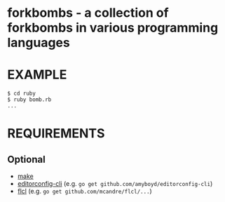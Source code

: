 # forkbombs - a collection of forkbombs in various programming languages

# EXAMPLE

```
$ cd ruby
$ ruby bomb.rb
...
```

# REQUIREMENTS

## Optional

* [make](https://www.gnu.org/software/make/)
* [editorconfig-cli](https://github.com/amyboyd/editorconfig-cli) (e.g. `go get github.com/amyboyd/editorconfig-cli`)
* [flcl](https://github.com/mcandre/flcl) (e.g. `go get github.com/mcandre/flcl/...`)
